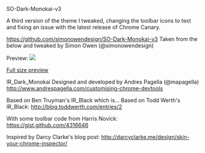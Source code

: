 SO-Dark-Monokai-v3

A third version of the theme I tweaked, changing the toolbar icons to text and fixing an issue with the latest release of Chrome Canary.

https://github.com/simonowendesign/SO-Dark-Monokai-v3
Taken from the below and tweaked by Simon Owen (@simonowendesign)

Preview:
<img src="http://farm9.staticflickr.com/8341/8283027217_66d3cbb926_b.jpg" />

<a href="http://farm9.staticflickr.com/8341/8283027217_66d3cbb926_b.jpg">Full size preview</a>

IR_Dark_Monokai
Designed and developed by Andres Pagella (@mapagella)
http://www.andrespagella.com/customising-chrome-devtools

Based on Ben Truyman's IR_Black
which is...
Based on Todd Werth's IR_Black:
http://blog.toddwerth.com/entries/2

With some toolbar code from Harris Novick:
https://gist.github.com/4316646

Inspired by Darcy Clarke's blog post:
http://darcyclarke.me/design/skin-your-chrome-inspector/
